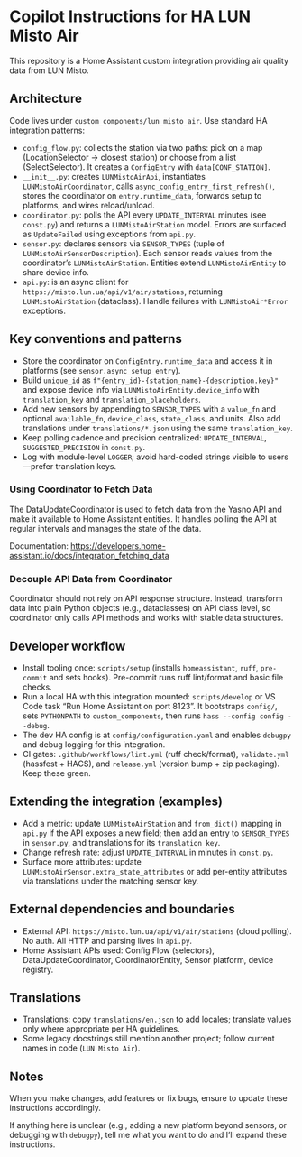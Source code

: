# Copilot Instructions for HA LUN Misto Air

This repository is a Home Assistant custom integration providing air quality data from LUN Misto.

## Architecture

Code lives under `custom_components/lun_misto_air`. Use standard HA integration patterns:

- `config_flow.py`: collects the station via two paths: pick on a map (LocationSelector -> closest station) or choose from a list (SelectSelector). It creates a `ConfigEntry` with `data[CONF_STATION]`.
- `__init__.py`: creates `LUNMistoAirApi`, instantiates `LUNMistoAirCoordinator`, calls `async_config_entry_first_refresh()`, stores the coordinator on `entry.runtime_data`, forwards setup to platforms, and wires reload/unload.
- `coordinator.py`: polls the API every `UPDATE_INTERVAL` minutes (see `const.py`) and returns a `LUNMistoAirStation` model. Errors are surfaced as `UpdateFailed` using exceptions from `api.py`.
- `sensor.py`: declares sensors via `SENSOR_TYPES` (tuple of `LUNMistoAirSensorDescription`). Each sensor reads values from the coordinator’s `LUNMistoAirStation`. Entities extend `LUNMistoAirEntity` to share device info.
- `api.py`: is an async client for `https://misto.lun.ua/api/v1/air/stations`, returning `LUNMistoAirStation` (dataclass). Handle failures with `LUNMistoAir*Error` exceptions.

## Key conventions and patterns

- Store the coordinator on `ConfigEntry.runtime_data` and access it in platforms (see `sensor.async_setup_entry`).
- Build `unique_id` as `f"{entry_id}-{station_name}-{description.key}"` and expose device info via `LUNMistoAirEntity.device_info` with `translation_key` and `translation_placeholders`.
- Add new sensors by appending to `SENSOR_TYPES` with a `value_fn` and optional `available_fn`, `device_class`, `state_class`, and units. Also add translations under `translations/*.json` using the same `translation_key`.
- Keep polling cadence and precision centralized: `UPDATE_INTERVAL`, `SUGGESTED_PRECISION` in `const.py`.
- Log with module-level `LOGGER`; avoid hard-coded strings visible to users—prefer translation keys.

### Using Coordinator to Fetch Data

The DataUpdateCoordinator is used to fetch data from the Yasno API and make it available to Home Assistant entities. It handles polling the API at regular intervals and manages the state of the data.

Documentation: https://developers.home-assistant.io/docs/integration_fetching_data

### Decouple API Data from Coordinator

Coordinator should not rely on API response structure. Instead, transform data into plain Python objects (e.g., dataclasses) on API class level, so coordinator only calls API methods and works with stable data structures.

## Developer workflow

- Install tooling once: `scripts/setup` (installs `homeassistant`, `ruff`, `pre-commit` and sets hooks). Pre-commit runs ruff lint/format and basic file checks.
- Run a local HA with this integration mounted: `scripts/develop` or VS Code task “Run Home Assistant on port 8123”. It bootstraps `config/`, sets `PYTHONPATH` to `custom_components`, then runs `hass --config config --debug`.
- The dev HA config is at `config/configuration.yaml` and enables `debugpy` and debug logging for this integration.
- CI gates: `.github/workflows/lint.yml` (ruff check/format), `validate.yml` (hassfest + HACS), and `release.yml` (version bump + zip packaging). Keep these green.

## Extending the integration (examples)

- Add a metric: update `LUNMistoAirStation` and `from_dict()` mapping in `api.py` if the API exposes a new field; then add an entry to `SENSOR_TYPES` in `sensor.py`, and translations for its `translation_key`.
- Change refresh rate: adjust `UPDATE_INTERVAL` in minutes in `const.py`.
- Surface more attributes: update `LUNMistoAirSensor.extra_state_attributes` or add per-entity attributes via translations under the matching sensor key.

## External dependencies and boundaries

- External API: `https://misto.lun.ua/api/v1/air/stations` (cloud polling). No auth. All HTTP and parsing lives in `api.py`.
- Home Assistant APIs used: Config Flow (selectors), DataUpdateCoordinator, CoordinatorEntity, Sensor platform, device registry.

## Translations

- Translations: copy `translations/en.json` to add locales; translate values only where appropriate per HA guidelines.
- Some legacy docstrings still mention another project; follow current names in code (`LUN Misto Air`).

## Notes

When you make changes, add features or fix bugs, ensure to update these instructions accordingly.

If anything here is unclear (e.g., adding a new platform beyond sensors, or debugging with `debugpy`), tell me what you want to do and I’ll expand these instructions.
